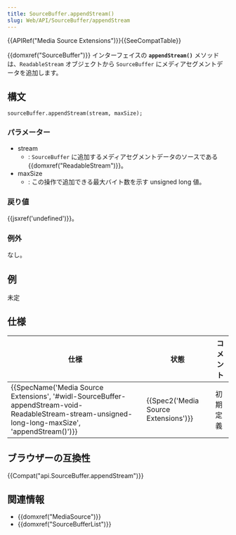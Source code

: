 ```yaml
---
title: SourceBuffer.appendStream()
slug: Web/API/SourceBuffer/appendStream
---
```

{{APIRef("Media Source Extensions")}}{{SeeCompatTable}}

{{domxref("SourceBuffer")}} インターフェイスの **`appendStream()`** メソッドは、`ReadableStream` オブジェクトから `SourceBuffer` にメディアセグメントデータを追加します。

## 構文

```
sourceBuffer.appendStream(stream, maxSize);
```

### パラメーター

- stream
  - : `SourceBuffer` に追加するメディアセグメントデータのソースである {{domxref("ReadableStream")}}。
- maxSize
  - : この操作で追加できる最大バイト数を示す unsigned long 値。

### 戻り値

{{jsxref('undefined')}}。

### 例外

なし。

## 例

未定

## 仕様

| 仕様                                                                                                                                                                                                 | 状態                                             | コメント |
| ---------------------------------------------------------------------------------------------------------------------------------------------------------------------------------------------------- | ------------------------------------------------ | -------- |
| {{SpecName('Media Source Extensions', '#widl-SourceBuffer-appendStream-void-ReadableStream-stream-unsigned-long-long-maxSize', 'appendStream()')}} | {{Spec2('Media Source Extensions')}} | 初期定義 |

## ブラウザーの互換性

{{Compat("api.SourceBuffer.appendStream")}}

## 関連情報

- {{domxref("MediaSource")}}
- {{domxref("SourceBufferList")}}
